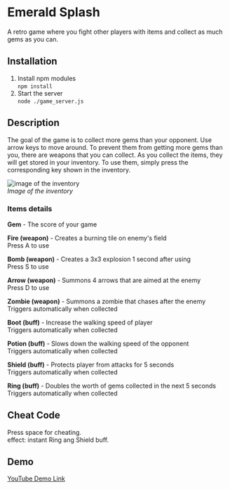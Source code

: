 # Emerald Splash  
A retro game where you fight other players with items and collect as much gems as you can.  
  
## Installation  
1. Install npm modules   
`npm install`  
2. Start the server  
`node ./game_server.js`  
  
## Description  
The goal of the game is to collect more gems than your opponent. Use arrow keys to move around. To prevent them from getting more gems than you, there are weapons that you can collect. As you collect the items, they will get stored in your inventory. To use them, simply press the corresponding key shown in the inventory.  
  
![image of the inventory](./readme_img/inventory.png)  
_Image of the inventory_  
  
### Items details   
**Gem** - The score of your game   
  
**Fire (weapon)** - Creates a burning tile on enemy's field  
Press A to use  
  
**Bomb (weapon)** - Creates a 3x3 explosion 1 second after using  
Press S to use  
  
**Arrow (weapon)** - Summons 4 arrows that are aimed at the enemy  
Press D to use  
  
**Zombie (weapon)** - Summons a zombie that chases after the enemy  
Triggers automatically when collected  
  
**Boot (buff)** - Increase the walking speed of player  
Triggers automatically when collected  
  
**Potion (buff)** - Slows down the walking speed of the opponent  
Triggers automatically when collected  
  
**Shield (buff)** - Protects player from attacks for 5 seconds  
Triggers automatically when collected  
  
**Ring (buff)** - Doubles the worth of gems collected in the next 5 seconds  
Triggers automatically when collected  
  
## Cheat Code  
Press space for cheating.  
effect: instant Ring ang Shield buff.  

## Demo  
[YouTube Demo Link](https://www.youtube.com/watch?v=DWMRZWCGvHc)
